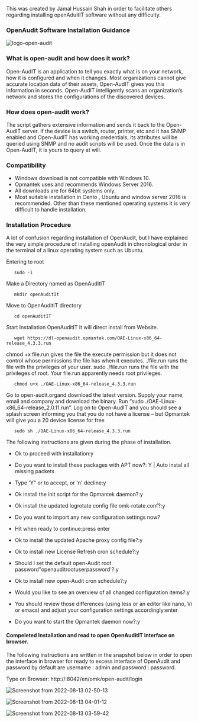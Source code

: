 This was created by Jamal Hussain Shah in order to facilitate others regarding installing openAduitIT software without any difficulty.

### OpenAudit Software Installation Guidance

![logo-open-audit](https://user-images.githubusercontent.com/95676591/184526178-2bf7112c-3f2d-479c-a40e-892b1948a84e.png)

 
### What is open-audit and how does it work?

Open-AudIT is an application to tell you exactly what is on your network, how it is configured and when it changes. Most organizations cannot give accurate location data of their assets, Open-AudIT gives you this information in seconds. Open-AudIT intelligently scans an organization’s network and stores the configurations of the discovered devices.
 
### How does open-audit work?

The script gathers extensive information and sends it back to the Open-AudIT server. If the device is a switch, router, printer, etc and it has SNMP enabled and Open-AudIT has working credentials, its attributes will be queried using SNMP and no audit scripts will be used. Once the data is in Open-AudIT, it is yours to query at will.
 
### Compatibility

* Windows download is not compatible with Windows 10.
* Opmantek uses and recommends Windows Server 2016. 
* All downloads are for 64bit systems only.
* Most suitable installation in Cento , Ubuntu and window server 2016 is recommended. Other than these mentioned operating systems it is very difficult to handle installation. 

### Installation Procedure 

A lot of confusion regarding installation of OpenAudit,  but I have explained the very simple procedure of installing openAudit in chronological order in the terminal of a linux operating system such as Ubuntu.  
 
 Entering to root 
 
       sudo -i
     
 Make a Directory named as OpenAuditIT
 
       mkdir openAuditIt
     
 Move to OpenAuditIT directory
 
       cd openAuditIT
     
 Start Installation OpenAuditIT it will direct install from Website.
 
 
       wget https://dl-openaudit.opmantek.com/OAE-Linux-x86_64-release_4.3.3.run
       
     
chmod +x file.run gives the file the execute permission but it does not control whose permissions the file has when it executes. ./file.run runs the file with the privileges of your user. sudo ./file.run runs the file with the privileges of root. Your file.run apparently needs root privileges.
     
       chmod u+x ./OAE-Linux-x86_64-release_4.3.3.run
     
Go to open-audit.organd download the latest version. Supply your name, email and company and download the binary. Run “sudo ./OAE-Linux-x86_64-release_2.0.11.run”. Log on to Open-AudIT and you should see a splash screen informing you that you do not have a license – but Opmantek will give you a 20 device license for free
     
 
       sudo sh ./OAE-Linux-x86_64-release_4.3.3.run
 
 
The following instructions are given during the phase of installation. 
 
* Ok to proceed with installation:y

* Do you want to install these packages with APT now?: Y  | Auto instal  all missing packets
 
* Type 'Y" or <Enter> to accept, or 'n' decline:y
  
* Ok install the init script for the Opmantek daemon?:y
  
* Ok install the updated logrotate config file omk-rotate.conf?:y
  
* Do you want to import any new configuration settings now?
  
* Hit <Enter> when ready to continue:press enter
  
* Ok to install the updated Apache proxy config file?:y
  
* Ok to install new License Refresh cron schedule?:y
  
* Should I set the default open-Audit root password"openauditrootuserpassword'?:y
  
* Ok to install new open-Audit cron schedule?:y
  
* Would you like to see an overview of all changed configuration items?:y
  
* You should review those differences (using less or an editor like nano, Vi or emacs) and adjust your configuration settings accordingly:enter
  
* Do you want to start the Opmantek daemon now?:y
 
#### Compeleted Installation and read to open OpenAuditIT interface on browser. 


The following instructions are written in the snapshot below in order to open the interface in browser for ready to excess interface of OpenAudit  and password by default are username : admin and password : password. 
  
Type on Browser:  http://<IP address>:8042/en/omk/open-audit/login
 
 ![Screenshot from 2022-08-13 02-50-13](https://user-images.githubusercontent.com/95676591/184525428-043014fc-fdcc-4b53-b0b2-a6bdbd408414.png)

![Screenshot from 2022-08-13 04-01-12](https://user-images.githubusercontent.com/95676591/184525651-e195ef68-3b02-4b49-90e1-0ff4e4feb097.png)
 
 ![Screenshot from 2022-08-13 03-59-42](https://user-images.githubusercontent.com/95676591/184525676-2883e3aa-7907-4a84-ab57-154cbf55ed98.png)

